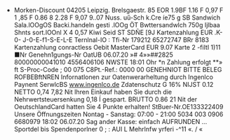 - Morken-Discount 04205 Leipzig. Brelsgaestr. 85 EOR 1.9BF 1.16 F 0,97 F 1 ,85 F 0.86 8 2.28 F 9,07 9..07 Nuss. uű-Sch k.Cre íe75 g SB Sandwich Sala.lOOgOS Backi.handeln gesti .lOOg ÖT Bwttersandwlch 750g Ijlbaa Shnts sort.lOOnl X 4 0,57 Kiwi Seid ST SDÑE [9J Kartenzahlung EUR .K-0- J-0-E-f1-S-E-L-E Ternlnal-IO : Tfi-Nr 179212 65272747 BRr 8183 Kartenzahlung conractless Oebit MasterCard EUR 9.07 Karte 2 -fiItl 1)11 ■Nr Genehn1gungs-Nr OatUB 06.07.20 »# 4»»##2825 80000000041010 4556406106 NWSTE 18:01 Ohr *n Zahlung erfolgt **» ft S-Proc-Code ; 00 075 C8Pt.-Ref.: 0000 00 GENEHNIOT BITTE BELEG ROFBEBftNREN Infornatlonen zur Oatenwerarheltung durch Ingenlco Paynent SerwlcBS www.ingenlco.de Zdatenschutz G 16% NIJST 0.12 NETTO 0,74 7,82 Nit Ihren Einkauf haben Sie durch die Nehrwertsteuersenkung 0,18 Í gespart. BRUTTO 0.86 21 Nit der OeutschlandCard hatten Sie 4 Punkte erhalten! StBuer-Nr.OE133322409 Unsere Öffnungszeiten Nontag - Sanstag: 07:00 - 21:00 5034 003 0906 6680979 18:02 06.07.20 Sag ander Kasse: einfach AUFRUNDEN ... Sportdel bis Spendenporlner 0 ; : AUI L Mehrlnfw yrferi -^11 «. / «